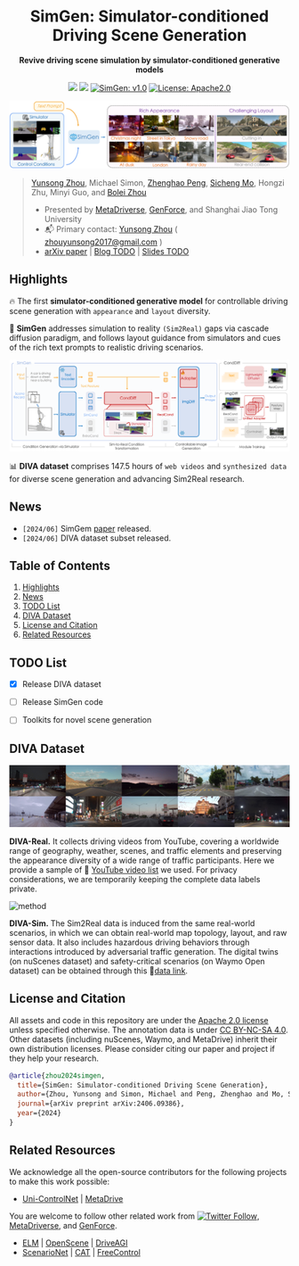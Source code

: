 <div id="top" align="center">

# SimGen: Simulator-conditioned Driving Scene Generation

**Revive driving scene simulation by simulator-conditioned generative models**


<a href="https://metadriverse.github.io/simgen/"><img src="https://img.shields.io/badge/Project-Page-orange"></a>
<a href="https://arxiv.org/abs/2406.09386"><img src="https://img.shields.io/badge/arXiv-Paper-<color>"></a>
<a href="README.md"><img alt="SimGen: v1.0" src="https://img.shields.io/badge/SimGen-v1.0-blueviolet"/></a>
<a href="#license-and-citation"><img alt="License: Apache2.0" src="https://img.shields.io/badge/license-Apache%202.0-blue.svg"/></a>

![](./assets/teaser.png "Simulator-conditioned Driving Scene Generation")


</div>

>
> [Yunsong Zhou](https://zhouyunsong-sjtu.github.io/), Michael Simon, [Zhenghao Peng](https://pengzhenghao.github.io/), [Sicheng Mo](https://sichengmo.github.io/), Hongzi Zhu, Minyi Guo, and [Bolei Zhou](https://boleizhou.github.io/)
> 
> - Presented by [MetaDriverse](https://metadriverse.github.io/), [GenForce](https://genforce.github.io/), and Shanghai Jiao Tong University
> - :mailbox_with_mail: Primary contact: [Yunsong Zhou]((https://zhouyunsong-sjtu.github.io/)) ( zhouyunsong2017@gmail.com ) 
> - [arXiv paper](https://arxiv.org/abs/2406.09386) | [Blog TODO]() | [Slides TODO]()



## Highlights <a name="highlights"></a>

:fire: The first **simulator-conditioned generative model** for controllable driving scene generation with `appearance` and `layout` diversity. 

:star2: **SimGen** addresses simulation to reality `(Sim2Real)` gaps via cascade diffusion paradigm, and follows layout guidance from simulators and cues of the rich text prompts to realistic driving scenarios.

![method](./assets/overview.png "Architecture of SimGen")

:bar_chart: **DIVA dataset** comprises 147.5 hours of `web videos` and `synthesized data` for diverse scene generation and advancing Sim2Real research.



## News <a name="news"></a>


- `[2024/06]` SimGem [paper](https://arxiv.org/abs/2406.09386) released.
- `[2024/06]` DIVA dataset subset released.


## Table of Contents

1. [Highlights](#highlights)
2. [News](#news)
3. [TODO List](#todo)
5. [DIVA Dataset](#dataset)
7. [License and Citation](#license-and-citation)
8. [Related Resources](#resources)

## TODO List <a name="todo"></a>

- [x] Release DIVA dataset
- [ ] Release SimGen code
- [ ] Toolkits for novel scene generation


## DIVA Dataset <a name="dataset"></a>

![method](./assets/diva_real.png "DIVA dataset")


**DIVA-Real.** 
It collects driving videos from YouTube, covering a worldwide range of geography, weather, scenes, and traffic elements and preserving the appearance diversity of a wide range of traffic participants. Here we provide a sample of 🔗 [YouTube video list](https://docs.google.com/spreadsheets/d/1lKfd0iARpJl-5K37XSXRwiZIWi1LrTvL/edit?usp=sharing&ouid=102597623866661259117&rtpof=true&sd=true) we used.
For privacy considerations, we are temporarily keeping the complete data labels private.

![method](./assets/diva_sim.gif "DIVA_dataset")


**DIVA-Sim.** 
The Sim2Real data is induced from the same real-world scenarios, in which we can obtain real-world map topology, layout, and raw sensor data.
It also includes hazardous driving behaviors through interactions introduced by adversarial traffic generation.
The digital twins (on nuScenes dataset) and safety-critical scenarios (on Waymo Open dataset) can be obtained through this 🔗[data link](https://drive.google.com/drive/folders/1K7NrujRlfyI6VrH6Kd9kTHCeKnpl4bab?usp=sharing). 



## License and Citation

All assets and code in this repository are under the [Apache 2.0 license](./LICENSE) unless specified otherwise. The annotation data is under [CC BY-NC-SA 4.0](https://creativecommons.org/licenses/by-nc-sa/4.0/). Other datasets (including nuScenes, Waymo, and MetaDrive) inherit their own distribution licenses. Please consider citing our paper and project if they help your research.

```BibTeX
@article{zhou2024simgen,
  title={SimGen: Simulator-conditioned Driving Scene Generation},
  author={Zhou, Yunsong and Simon, Michael and Peng, Zhenghao and Mo, Sicheng and Zhu, Hongzi and Guo, Minyi and Zhou, Bolei},
  journal={arXiv preprint arXiv:2406.09386},
  year={2024}
}
```

## Related Resources <a name="resources"></a>

We acknowledge all the open-source contributors for the following projects to make this work possible:

- [Uni-ControlNet](https://github.com/ShihaoZhaoZSH/Uni-ControlNet) | [MetaDrive](https://github.com/metadriverse/metadrive)

You are welcome to follow other related work from <a href="https://twitter.com/Yunsong_Zhou" target="_blank"><img alt="Twitter Follow" src="https://img.shields.io/twitter/follow/Yunsong?style=social&color=brightgreen&logo=twitter" /></a>, [MetaDriverse](https://metadriverse.github.io/), and [GenForce](https://genforce.github.io/).

- [ELM](https://github.com/OpenDriveLab/ELM) | [OpenScene](https://github.com/OpenDriveLab/OpenScene) | [DriveAGI](https://github.com/OpenDriveLab/DriveAGI)
- [ScenarioNet](https://github.com/metadriverse/scenarionet) | [CAT](https://github.com/metadriverse/cat) | [FreeControl](https://github.com/genforce/freecontrol)

